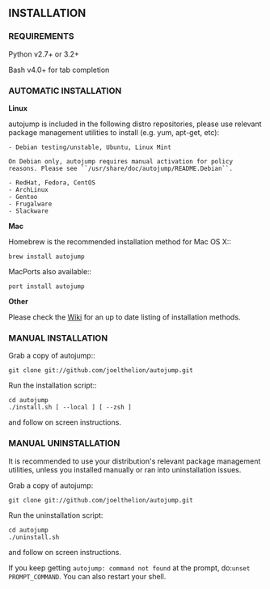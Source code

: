 ## INSTALLATION

### REQUIREMENTS

Python v2.7+ or 3.2+

Bash v4.0+ for tab completion

### AUTOMATIC INSTALLATION

**Linux**

autojump is included in the following distro repositories, please use relevant package management utilities to install (e.g. yum, apt-get, etc):

    - Debian testing/unstable, Ubuntu, Linux Mint

    On Debian only, autojump requires manual activation for policy reasons. Please see ``/usr/share/doc/autojump/README.Debian``.

    - RedHat, Fedora, CentOS
    - ArchLinux
    - Gentoo
    - Frugalware
    - Slackware

**Mac**

Homebrew is the recommended installation method for Mac OS X::

    brew install autojump

MacPorts also available::

    port install autojump

**Other**

Please check the [Wiki](https://github.com/joelthelion/autojump/wiki) for an up to date listing of installation methods.

### MANUAL INSTALLATION

Grab a copy of autojump::

    git clone git://github.com/joelthelion/autojump.git

Run the installation script::

    cd autojump
    ./install.sh [ --local ] [ --zsh ]

and follow on screen instructions.

### MANUAL UNINSTALLATION

It is recommended to use your distribution's relevant package management utilities, unless you installed manually or ran into uninstallation issues.

Grab a copy of autojump:

    git clone git://github.com/joelthelion/autojump.git

Run the uninstallation script:

    cd autojump
    ./uninstall.sh

and follow on screen instructions.

If you keep getting `autojump: command not found` at the prompt, do:`unset PROMPT_COMMAND`. You can also restart your shell.
